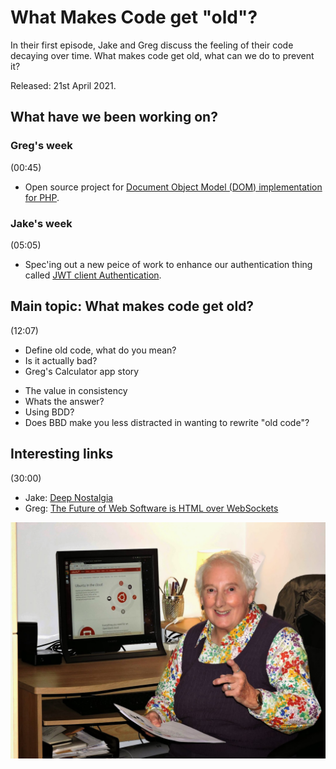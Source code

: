 # What Makes Code get "old"?

In their first episode, Jake and Greg discuss the feeling of their code decaying over time. What makes code get old, what can we do to prevent it?

Released: 21st April 2021.

## What have we been working on?

### Greg's week

(00:45)

+ Open source project for [Document Object Model (DOM) implementation for PHP](https://www.php.gt/dom).

### Jake's week

(05:05)

+ Spec'ing out a new peice of work to enhance our authentication thing called [JWT client Authentication](https://jwt.io/). 

## Main topic: What makes code get old?

(12:07)

+ Define old code, what do you mean?
+ Is it actually bad?
+ Greg's Calculator app story
* The value in consistency
* Whats the answer?
* Using BDD?
* Does BBD make you less distracted in wanting to rewrite "old code"?

## Interesting links

(30:00)

+ Jake: [Deep Nostalgia](https://www.myheritage.com/deep-nostalgia)
+ Greg: [The Future of Web Software is HTML over WebSockets](https://alistapart.com/article/the-future-of-web-software-is-html-over-websockets/)

![Granny likes Linux](img/001-granny-likes-linux.jpg)	
